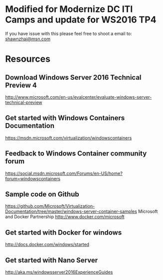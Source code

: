 # Modified for Modernize DC ITI Camps and update for WS2016 TP4
If you have issue with this please feel free to shoot a email to: 
shawnzhai@msn.com

# Resources
## Download Windows Server 2016 Technical Preview 4 
http://www.microsoft.com/en-us/evalcenter/evaluate-windows-server-technical-preview

## Get started with Windows Containers Documentation
https://msdn.microsoft.com/virtualization/windowscontainers

## Feedback to Windows Container community forum
https://social.msdn.microsoft.com/Forums/en-US/home?forum=windowscontainers

## Sample code on Github
https://github.com/Microsoft/Virtualization-Documentation/tree/master/windows-server-container-samples
Microsoft and Docker Partnership
http://www.docker.com/microsoft

## Get started with Docker for windows 
http://docs.docker.com/windows/started 

## Get started with Nano Server
http://aka.ms/windowsserver2016ExperienceGuides



